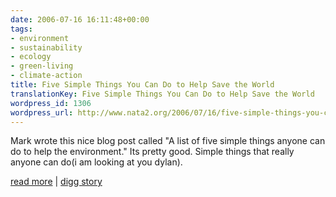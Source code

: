 ```yaml
---
date: 2006-07-16 16:11:48+00:00
tags:
- environment
- sustainability
- ecology
- green-living
- climate-action
title: Five Simple Things You Can Do to Help Save the World
translationKey: Five Simple Things You Can Do to Help Save the World
wordpress_id: 1306
wordpress_url: http://www.nata2.org/2006/07/16/five-simple-things-you-can-do-to-help-save-the-world/
---
```


Mark wrote this nice blog post called "A list of five simple things anyone can do to help the environment." Its pretty good. Simple things that really anyone can do(i am looking at you dylan).

<a href="http://www.renewnews.com/five-simple-things-you-can-do-to-help-save-the-world/">read more</a> | <a href="http://digg.com/environment/Five_Simple_Things_You_Can_Do_to_Help_Save_the_World">digg story</a>